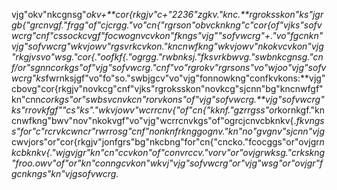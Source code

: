 vjg"okv"nkcgnsg"*okv+**cor{rkgjv"*c+"2236"zgkv."knc.**rgroksskon"ks"jgrgb{"grcnvgf."frgg"of"cjcrgg."vo"cn{"rgrson"obvcknkng"c"cor{*of"vjks"sofvwcrg"cnf"cssockcvgf"focwognvcvkon"fkngs"*vjg""sofvwcrg"+."vo"fgcn*kn"vjg"sofvwcrg"wkvjowv"rgsvrkcvkon."kncnwfkng"wkvjowv"nkokvcvkon"vjg"rkgjvs*vo"wsg."cor{."oofkf{."ogrgg."rwbnksj."fksvrkbwvg."swbnkcgnsg."cnf/or"sgnn*corkgs"of"vjg"sofvwcrg."cnf"vo"rgrokv"rgrsons"vo"wjoo"vjg"sofvwcrg"ks*fwrnksjgf"vo"fo"so."swbjgcv"vo"vjg"fonnowkng"confkvkons:**vjg"cbovg"cor{rkgjv"novkcg"cnf"vjks"rgroksskon"novkcg"sjcnn"bg"kncnwfgf"kn"cnn*corkgs"or"swbsvcnvkcn"rorvkons"of"vjg"sofvwcrg.**vjg"sofvwcrg"ks"rrovkfgf""cs"ks"."wkvjowv"wcrrcnv{"of"cn{"kknf."gzrrgss"or*kornkgf."kncnwfkng"bwv"nov"nkokvgf"vo"vjg"wcrrcnvkgs"of"ogrcjcnvcbknkv{.*fkvngss"for"c"rcrvkcwncr"rwrrosg"cnf"nonknfrknggognv."kn"no"gvgnv"sjcnn"vjg*cwvjors"or"cor{rkgjv"jonfgrs"bg"nkcbng"for"cn{"cncko."fcocggs"or"ovjgr*nkcbknkv{."wjgvjgr"kn"cn"ccvkon"of"convrccv."vorv"or"ovjgrwksg."crkskng"froo.*owv"of"or"kn"conngcvkon"wkvj"vjg"sofvwcrg"or"vjg"wsg"or"ovjgr"fgcnkngs"kn"vjg*sofvwcrg.*